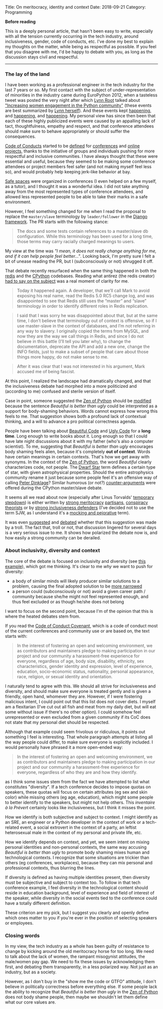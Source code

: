 Title: On meritocracy, identity and context
Date: 2018-09-21
Category: Programming


**Before reading**

This is a deeply personal article, that hasn't been easy to write, especially with all the tension currently occurring in the tech industry, around inclusiveness, gender, code of conducts, etc. I've done my best to explain my thoughts on the matter, while being as respectful as possible. If you feel that you disagree with me, I'd be happy to debate with you, as long as the discussion stays civil and respectful.

---

### The lay of the land

I have been working as a professional engineer in the tech industry for the last 7 years or so. My first contact with the subject of under-representation of minorities in the industry came during EuroPython 2012, when a tasteless tweet was posted the very night after which [Lynn Root](http://www.roguelynn.com/) talked about ["Increasing women engagement in the Python community"](https://www.youtube.com/watch?v=l2PnVKQJg0I) (these events are best summarized by [Lynn herself](http://www.roguelynn.com/words/a-memorable-europython-for-the-better/)). And these events kept [happening](https://en.wiktionary.org/wiki/Donglegate), and [happening](https://www.dailydot.com/debug/sexist-tech-conference-slide/), and [happening](https://en.wikipedia.org/wiki/Sexism_in_the_technology_industry#Incidents). My personal view has since then been that each of these highly publicized events were caused by an appalling lack of tact, thoughtfulness, empathy and respect, and that conference attendees should make sure to behave appropriately or should suffer the consequences.

[Code of Conducts](http://confcodeofconduct.com/) started to be [defined](https://ep2018.europython.eu/en/coc/) for [conferences](https://www.dotconferences.com/codeofconduct) and [online projects](https://www.djangoproject.com/conduct/), thanks to the initiative of groups and individuals pushing for more respectful and inclusive communities. I have always thought that these were essential and useful, because they seemed to be making some conference attendees or project members feel safer (and not making myself feel less so), and would probably help keeping jerk-like behavior at bay.

[Safe spaces](https://djangogirls.org/pyconuk/) were organized in conferences (I even helped on a few myself, as a tutor), and I thought it was a wonderful idea. I did not take anything away from the most represented types of conference attendees, and allowed less represented people to be able to take their marks in a safe environment.

However, I feel something changed for me when I read the proposal to replace the `master/slave` terminology by `leader/follower` in the [Django framework](https://github.com/django/django/pull/2692). The PR starts with the following stance:
> The docs and some tests contain references to a master/slave db configuration.
  While this terminology has been used for a long time, those terms may carry racially charged meanings to users.

My view at the time was _"I mean, it does not really change anything for me, and if it can help people feel better..."_. Looking back, I'm pretty sure I felt a bit of unease reading the PR, but I (subconsciously or not) shrugged it off.

That debate recently resurfaced when the same thing happened in both the [redis](https://github.com/antirez/redis/issues/5335) and the [CPython](https://bugs.python.org/issue34605) codebases.
Reading what antirez (the redis creator) [had to say on the subject](http://antirez.com/news/122) was a real moment of clarity for me.

> Today it happened again. A developer, that we’ll call Mark to avoid exposing his real name, read the Redis 5.0 RC5 change log, and was disappointed to see that Redis still uses the “master” and “slave” terminology in order to identify different roles in Redis replication.

> I said that I was sorry he was disappointed about that, but at the same time, I don’t believe that terminology out of context is offensive, so if I use master-slave in the context of databases, and I’m not referring in any way to slavery. I originally copied the terms from MySQL, and now they are the way we call things in Redis, and since I do not believe in this battle (I’ll tell you later why), to change the documentation, deprecate the API and add a new one, change the INFO fields, just to make a subset of people that care about those things more happy, do not make sense to me.

> After it was clear that I was not interested in his argument, Mark accused me of being fascist.

At this point, I realized the landscape had dramatically changed, and that the inclusiveness debate had morphed into a more politicized and (according to me) confused and sterile version of itself.

Case in point, someone suggested the [Zen of Python](https://www.python.org/dev/peps/pep-0020/) should be [modified](https://mail.python.org/pipermail/python-ideas/2018-September/053365.html) because the sentence _Beautiful is better than ugly_ could be interpreted as a support for body-shaming behaviors. Words cannot express how wrong this feels to me. That suggestion shows both a profound lack of contextual thinking, and a will to advance a pro political correctness agenda.

People have been talking about [Beautiful Code](https://www.amazon.com/Beautiful-Code-Leading-Programmers-Practice/dp/0596510047) and [Ugly Code](http://uglycode.com/) for a **long time**. Long enough to write books about it. Long enough so that I could have late night discussions about it with my father (who's also a computer scientist). To me, suggesting that _Beautiful is better than ugly_ encourages body shaming feels alien, because it's completely **out of context**. Words have certain meanings in certain contexts. That's how we get away with synonyms. In the context of the [Zen of Python](https://www.python.org/dev/peps/pep-0020/), the word _Beautiful_ clearly characterizes code, not people. The [Dwarf Star](https://en.wikipedia.org/wiki/Dwarf_star) term defines a certain type of star, with given astrophysical properties. Should the entire astrophysics community rename it just because some people feel it's an offensive way of calling [Peter Dinklage](https://fr.wikipedia.org/wiki/Peter_Dinklage)? Similar humorous (or not?) [counter-arguments](https://bugs.python.org/msg324816) were offered during the CPython master/slave debate.

It seems all we read about now (especially after Linus Torvalds' [temporary stepdown](https://lkml.org/lkml/2018/9/16/167)) is either written by [strong meritocracy](https://medium.com/culture-null/how-sjws-infiltrated-the-open-source-community-21001e7059ef) [partisans](https://lkml.org/lkml/2018/9/16/198), [conspiracy theorists](https://www.reddit.com/r/linux/comments/9ghrrj/linuxs_new_coc_is_a_piece_of_shit/e64h04h/) or by [strong inclusiveness defenders](https://archive.is/dgilk) (I've decided not to use the term SJW, as I understand it's a [mocking and pejorative](https://en.wikipedia.org/wiki/Social_justice_warrior) term).

It was even [suggested](https://mail.python.org/pipermail/python-ideas/2018-September/053369.html) and [debated](https://mail.python.org/pipermail/python-ideas/2018-September/053375.html) whether that this suggestion was made by a troll. The fact that, troll or not, that discussion lingered for several days is a very serious issue to me. It shows how polarized the debate now is, and how easily a strong community can be derailed.


### About inclusivity, diversity and context

The core of the debate is focused on inclusivity and diversity (see [this example](https://bugs.python.org/issue34605)), which got me thinking. It's clear to me *why* we want to push for diversity:

- a body of similar minds will likely producer similar solutions to a problem, causing the final adopted solution to be [more narrowed](https://www.dailymail.co.uk/sciencetech/article-4800234/Is-soap-dispenser-RACIST.html)
- a person could (subconsciously or not) avoid a given career path / community because she/he might not feel represented enough, and thus feel excluded or as though he/she does not belong

I want to focus on the second point, because I'm of the opinion that this is where the heated debates stem from.

If you read the [Code of Conduct Covenant](https://www.contributor-covenant.org/version/1/4/code-of-conduct), which is a code of conduct most of the current conferences and community use or are based on, the text starts with:

> In the interest of fostering an open and welcoming environment, we as contributors and maintainers pledge to making participation in our project and our community a harassment-free experience for everyone, regardless of age, body size, disability, ethnicity, sex characteristics, gender identity and expression, level of experience, education, socio-economic status, nationality, personal appearance, race, religion, or sexual identity and orientation.

I naturally tend to agree with this. We should all strive for inclusiveness and diversity, and should make sure everyone is treated gently and is given a friendly, open hand, whomever they are.
However, if I were fostering malicious intent, I could point out that this list does not cover diets. I myself am a flexitarian (I've cut out all fish and meat from my daily diet, but will eat some without issue if there's no other option). I could somehow feel unrepresented or even excluded from a given community if its CoC does not state that my personal diet should be respected.

Although that example could seem frivolous or ridiculous, it points out something I feel is interesting. That whole paragraph attempts at listing all the way people could differ, to make sure everyone is explicitly included. I would personally have phrased it a more open-ended way:

> In the interest of fostering an open and welcoming environment, we as contributors and maintainers pledge to making participation in our project and our community a harassment-free experience for everyone, regardless of who they are and how they identify.

as I think some issues stem from the fact we have attempted to list what constitutes "diversity". If a tech conference decides to impose quotas on speakers, these quotas will focus on certain attributes (eg sex and skin color) while missing others (eg age, education), which might some people to better identify to the speakers, but might not help others. This _inventaire à la Prévert_ certainly looks like inclusiveness, but I think it misses the point.

How we identify is both subjective and subject to context. I might identify as an SRE, an engineer or a Python developer in the context of work or a tech-related event, a social extrovert in the context of a party, an leftist heterosexual male in the context of my personal and private life, etc.

How we identify depends on context, and yet, we seem intent on mixing personal identities and non-personal contexts, the same way accusing _Beautiful is better than ugly_ to promote body shaming mixes human and technological contexts. I recognize that some situations are trickier than others (eg conferences, workplaces), because they can mix personal and professional contexts, thus blurring the lines.

If diversity is defined as having multiple identities present, then diversity must be subjective and subject to context too. To follow in that tech conference example, I feel diversity in the technological content should reside in education background, level of experience and field of interest of the speaker, while diversity in the social events tied to the conference could have a totally different definition.

These criterion are my pick, but I suggest you clearly and openly define which ones matter to you if you're ever in the position of selecting speakers or employees.


### Closing words

In my view, the tech industry as a whole has been guilty of resistance to change by kicking around the old meritocracy horse for too long. We need to talk about the lack of women, the rampant misogynist attitudes, the male/women pay gap. We need to fix these issues by acknowledging them first, and debating them transparently, in a less polarized way. Not just as an industry, but as a society.

However, as I don't buy in the "show me the code or GTFO" attitude, I don't believe in politically correctness before everything else. If some people lack the ability to recognize that _Beautiful is better than ugly_ in the [Zen of Python](https://www.python.org/dev/peps/pep-0020/) does not body shame people, then maybe we shouldn't let them define what our core values are.
